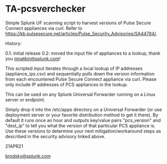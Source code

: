 # TA-pcsverchecker

Simple Splunk UF scanning script to harvest versions of Pulse Secure Connect appliances via curl. Refer to https://kb.pulsesecure.net/articles/Pulse_Security_Advisories/SA44784/.

History:

0.1: initial release
0.2: moved the input file of appliances to a lookup, thank you mnatkin@splunk.com!

This scripted input iterates through a local lookup of IP addresses (appliance_ips.csv) and sequentially pulls down the version information from each encountered Pulse Secure Connect appliance via curl. Please only include IP addresses of PCS appliances in the lookup.

This can be used on any Splunk Universal Forwarder running on a Linux server or endpoint. 

Simply drop it into the /etc/apps directory on a Universal Forwarder (or use deployment server or your favorite distribution method to get it there). By default it runs once an hour and outputs key/value pairs "pcs_version" and "dest_ip" to tell you what the version of that particular PCS appliance is. Use these versions to determine your next mitigation/workaround steps as described in the security advisory linked above.

21APR21

brodsky@splunk.com
